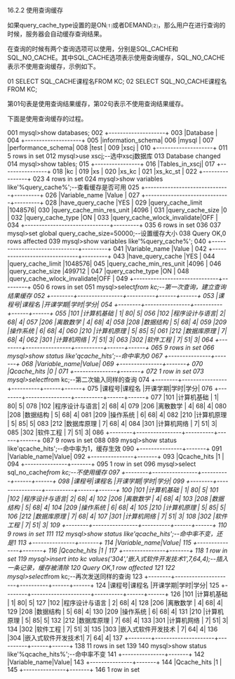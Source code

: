 #### 
  16.2.2 使用查询缓存


如果query_cache_type设置的是ON⑴或者DEMAND⑵，那么用户在进行查询的时候，服务器会自动缓存查询结果。

在查询的时候有两个查询选项可以使用，分别是SQL_CACHE和SQL_NO_CACHE。其中SQL_CACHE选项表示使用查询缓存，SQL_NO_CACHE表示不使用查询缓存，示例如下。

&#13;
    01 SELECT SQL_CACHE课程名FROM KC;&#13;
    02 SELECT SQL_NO_CACHE课程名FROM KC;&#13;

第01句表是使用查询结果缓存，第02句表示不使用查询结果缓存。

下面是使用查询缓存的过程。

&#13;
    001 mysql>show databases;&#13;
    002 +--------------------+&#13;
    003 |Database        |&#13;
    004 +--------------------+&#13;
    005 |information_schema|&#13;
    006 |mysql       |&#13;
    007 |performance_schema|&#13;
    008 |test       |&#13;
    009 |xscj       |&#13;
    010 +--------------------+&#13;
    011 5 rows in set&#13;
    012 mysql>use xscj;--选中xscj数据库&#13;
    013 Database changed&#13;
    014 mysql>show tables;&#13;
    015 +----------------+&#13;
    016 |Tables_in_xscj|&#13;
    017 +----------------+&#13;
    018 |kc      |&#13;
    019 |xs      |&#13;
    020 |xs_kc     |&#13;
    021 |xs_kc_st   |&#13;
    022 +----------------+&#13;
    023 4 rows in set&#13;
    024 mysql>show variables like'%query_cache%';--查看缓存是否可用&#13;
    025 +------------------------------+---------+&#13;
    026 |Variable_name        |Value |&#13;
    027 +------------------------------+---------+&#13;
    028 |have_query_cache       |YES  |&#13;
    029 |query_cache_limit      |1048576|&#13;
    030 |query_cache_min_res_unit  |4096  |&#13;
    031 |query_cache_size      |0    |&#13;
    032 |query_cache_type       |ON    |&#13;
    033 |query_cache_wlock_invalidate|OFF  |&#13;
    034 +------------------------------+---------+&#13;
    035 6 rows in set&#13;
    036&#13;
    037 mysql>set global query_cache_size=50000;--设置缓存大小&#13;
    038 Query OK,0 rows affected&#13;
    039 mysql>show variables like'%query_cache%';&#13;
    040 +------------------------------+---------+&#13;
    041 |Variable_name        |Value |&#13;
    042 +------------------------------+---------+&#13;
    043 |have_query_cache       |YES  |&#13;
    044 |query_cache_limit      |1048576|&#13;
    045 |query_cache_min_res_unit  |4096  |&#13;
    046 |query_cache_size      |499712 |&#13;
    047 |query_cache_type       |ON    |&#13;
    048 |query_cache_wlock_invalidate|OFF  |&#13;
    049 +------------------------------+---------+&#13;
    050 6 rows in set&#13;
    051 mysql>select*from kc;--第一次查询，建立查询结果缓存&#13;
    052 +--------+----------------+----------+------+------+&#13;
    053 |课程号|课程名    |开课学期|学时|学分|&#13;
    054 +--------+----------------+----------+------+------+&#13;
    055 |101  |计算机基础  |       1| 80|  5|&#13;
    056 |102  |程序设计与语言|       2| 68|  4|&#13;
    057 |206  |离散数学   |        4| 68|  4|&#13;
    058 |208  |数据结构   |        5| 68|  4|&#13;
    059 |209  |操作系统   |        6| 68|  4|&#13;
    060 |210  |计算机原理  |       5| 85|  5|&#13;
    061 |212  |数据库原理  |       7| 68|  4|&#13;
    062 |301  |计算机网络  |       7| 51|  3|&#13;
    063 |302  |软件工程   |        7| 51|  3|&#13;
    064 +--------+----------------+----------+------+------+&#13;
    065 9 rows in set&#13;
    066 mysql>show status like'qcache_hits';--命中率为0&#13;
    067 +---------------+-------+&#13;
    068 |Variable_name|Value|&#13;
    069 +---------------+-------+&#13;
    070 |Qcache_hits |0  |&#13;
    071 +---------------+-------+&#13;
    072 1 row in set&#13;
    073 mysql>select*from kc;--第二次输入同样的查询&#13;
    074 +--------+----------------+----------+------+------+&#13;
    075 |课程号|课程名    |开课学期|学时|学分|&#13;
    076 +--------+----------------+----------+------+------+&#13;
    077 |101  |计算机基础  |       1| 80|  5|&#13;
    078 |102  |程序设计与语言|       2| 68|  4|&#13;
    079 |206  |离散数学   |        4| 68|  4|&#13;
    080 |208  |数据结构   |        5| 68|  4|&#13;
    081 |209  |操作系统   |        6| 68|  4|&#13;
    082 |210  |计算机原理  |       5| 85|  5|&#13;
    083 |212  |数据库原理  |       7| 68|  4|&#13;
    084 |301  |计算机网络  |       7| 51|  3|&#13;
    085 |302  |软件工程   |        7| 51|  3|&#13;
    086 +--------+----------------+----------+------+------+&#13;
    087 9 rows in set&#13;
    088&#13;
    089 mysql>show status like'qcache_hits';--命中率为1，缓存生效&#13;
    090 +---------------+-------+&#13;
    091 |Variable_name|Value|&#13;
    092 +---------------+-------+&#13;
    093 |Qcache_hits |1  |&#13;
    094 +---------------+-------+&#13;
    095 1 row in set&#13;
    096 mysql>select sql_no_cache*from kc;--不使用缓存&#13;
    097 +--------+----------------+----------+------+------+&#13;
    098 |课程号|课程名    |开课学期|学时|学分|&#13;
    099 +--------+----------------+----------+------+------+&#13;
    100 |101  |计算机基础  |    1| 80|    5|&#13;
    101 |102  |程序设计与语言|     2| 68|  4|&#13;
    102 |206  |离散数学   |    4| 68|  4|&#13;
    103 |208  |数据结构   |    5| 68|  4|&#13;
    104 |209  |操作系统   |    6| 68|  4|&#13;
    105 |210  |计算机原理  |    5| 85|    5|&#13;
    106 |212  |数据库原理  |    7| 68|    4|&#13;
    107 |301  |计算机网络  |    7| 51|    3|&#13;
    108 |302  |软件工程   |    7| 51|  3|&#13;
    109 +--------+----------------+----------+------+------+&#13;
    110 9 rows in set&#13;
    111&#13;
    112 mysql>show status like'qcache_hits';--命中率不变，还是1&#13;
    113 +---------------+-------+&#13;
    114 |Variable_name|Value|&#13;
    115 +---------------+-------+&#13;
    116 |Qcache_hits |1  |&#13;
    117 +---------------+-------+&#13;
    118 1 row in set&#13;
    119 mysql>insert into kc values('304','嵌入式软件开发技术1',7,64,4);--插入一条记录，缓存被清除&#13;
    120 Query OK,1 row affected&#13;
    121&#13;
    122 mysql>select*from kc;--再次发送同样的查询&#13;
    123 +--------+---------------------+----------+------+------+&#13;
    124 |课程号|课程名       |开课学期|学时|学分|&#13;
    125 +--------+---------------------+----------+------+------+&#13;
    126 |101  |计算机基础     |    1| 80|  5|&#13;
    127 |102  |程序设计与语言   |    2| 68|  4|&#13;
    128 |206  |离散数学      |     4| 68|  4|&#13;
    129 |208  |数据结构      |     5| 68|  4|&#13;
    130 |209  |操作系统      |     6| 68|  4|&#13;
    131 |210  |计算机原理     |    5| 85|  5|&#13;
    132 |212  |数据库原理     |    7| 68|  4|&#13;
    133 |301  |计算机网络     |    7| 51|  3|&#13;
    134 |302  |软件工程      |     7| 51|  3|&#13;
    135 |303  |嵌入式软件开发技术 |    7| 64|  4|&#13;
    136 |304  |嵌入式软件开发技术1|        7| 64|  4|&#13;
    137 +--------+---------------------+----------+------+------+&#13;
    138 11 rows in set&#13;
    139&#13;
    140 mysql>show status like'%qcache_hits%';--命中率不变&#13;
    141 +---------------+-------+&#13;
    142 |Variable_name|Value|&#13;
    143 +---------------+-------+&#13;
    144 |Qcache_hits |1  |&#13;
    145 +---------------+-------+&#13;
    146 1 row in set&#13;

